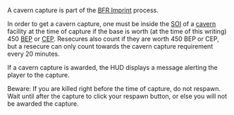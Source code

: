 A cavern capture is part of the [BFR Imprint](../terminology/BFR_Imprint.md)
process.

In order to get a cavern capture, one must be inside the
[SOI](../locations/Sphere_of_Influence.md) of a [cavern](../locations/Caverns.md) facility at the
time of capture if the base is worth (at the time of this writing) 450
[BEP](../terminology/Battle_Experience_Points.md) or
[CEP](../terminology/Command_Experience_Points.md). Resecures also count if
they are worth 450 BEP or CEP, but a resecure can only count towards the
cavern capture requirement every 20 minutes.

If a cavern capture is awarded, the HUD displays a message alerting the
player to the capture.

Beware: If you are killed right before the time of capture, do not
respawn. Wait until after the capture to click your respawn button, or
else you will not be awarded the capture.

<!--[Category:Game Guides](Category:Game_Guides.md)-->
